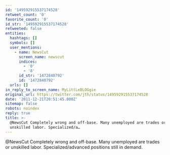 ```yaml
---
id: '149592915537174528'
retweet_count: '0'
favorite_count: '0'
id_str: '149592915537174528'
retweeted: false
entities:
  hashtags: []
  symbols: []
  user_mentions:
    - name: NewsCut
      screen_name: newscut
      indices:
        - '0'
        - '8'
      id_str: '1472840792'
      id: '1472840792'
  urls: []
in_reply_to_screen_name: MyLittLeBLOGgie
original_url: https://twitter.com/jth/status/149592915537174528
date: '2011-12-21T20:51:45.000Z'
sitemap: false
robots: noindex
reply: true
title: >-
  @NewsCut Completely wrong and off-base. Many unemployed are trades or
  unskilled labor. Specialized/a…
---
```


@NewsCut Completely wrong and off-base. Many unemployed are trades or unskilled labor. Specialized/advanced positions still in demand.